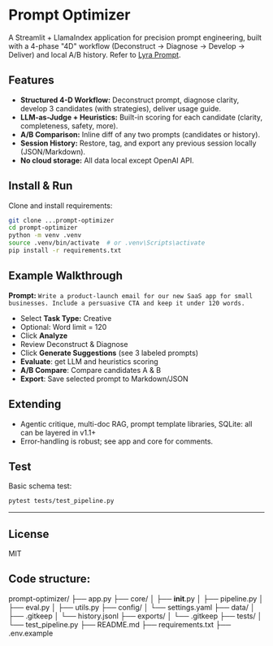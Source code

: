 # Prompt Optimizer

A Streamlit + LlamaIndex application for precision prompt engineering, built with a 4-phase "4D" workflow (Deconstruct → Diagnose → Develop → Deliver) and local A/B history. Refer to [Lyra Prompt](https://www.reddit.com/r/ChatGPT/comments/1lnfcnt/after_147_failed_chatgpt_prompts_i_had_a/).


## Features

- **Structured 4-D Workflow:** Deconstruct prompt, diagnose clarity, develop 3 candidates (with strategies), deliver usage guide.
- **LLM-as-Judge + Heuristics:** Built-in scoring for each candidate (clarity, completeness, safety, more).
- **A/B Comparison:** Inline diff of any two prompts (candidates or history).
- **Session History:** Restore, tag, and export any previous session locally (JSON/Markdown).
- **No cloud storage:** All data local except OpenAI API.

## Install & Run

Clone and install requirements:

   ```bash
   git clone ...prompt-optimizer
   cd prompt-optimizer
   python -m venv .venv
   source .venv/bin/activate  # or .venv\Scripts\activate
   pip install -r requirements.txt
```

## Example Walkthrough

**Prompt:**
`Write a product-launch email for our new SaaS app for small businesses. Include a persuasive CTA and keep it under 120 words.`

* Select **Task Type:** Creative
* Optional: Word limit = 120
* Click **Analyze**
* Review Deconstruct & Diagnose
* Click **Generate Suggestions** (see 3 labeled prompts)
* **Evaluate**: get LLM and heuristics scoring
* **A/B Compare**: Compare candidates A & B
* **Export**: Save selected prompt to Markdown/JSON

## Extending

* Agentic critique, multi-doc RAG, prompt template libraries, SQLite: all can be layered in v1.1+
* Error-handling is robust; see app and core for comments.

## Test

Basic schema test:

```bash
pytest tests/test_pipeline.py
```

---

## License

MIT



## Code structure:

prompt-optimizer/
├── app.py
├── core/
│   ├── __init__.py
│   ├── pipeline.py
│   ├── eval.py
│   ├── utils.py
├── config/
│   └── settings.yaml
├── data/
│   ├── .gitkeep
│   └── history.jsonl
├── exports/
│   └── .gitkeep
├── tests/
│   └── test_pipeline.py
├── README.md
├── requirements.txt
├── .env.example
